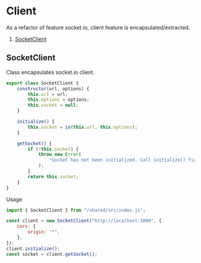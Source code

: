 # Client

As a refactor of feature socket.io, client feature is encapsulated/extracted.

1. [SocketClient](#socketclient)

## SocketClient

Class encapsulates socket.io client.

```javascript
export class SocketClient {
    constructor(url, options) {
        this.url = url;
        this.options = options;
        this.socket = null;
    }

    initialize() {
        this.socket = io(this.url, this.options);
    }

    getSocket() {
        if (!this.socket) {
            throw new Error(
                "Socket has not been initialized. Call initialize() first."
            );
        }
        return this.socket;
    }
}
```

Usage

```javascript
import { SocketClient } from "/shared/src/index.js";

const client = new SocketClient("http://localhost:3000", {
    cors: {
        origin: "*",
    },
});
client.initialize();
const socket = client.getSocket();
```

